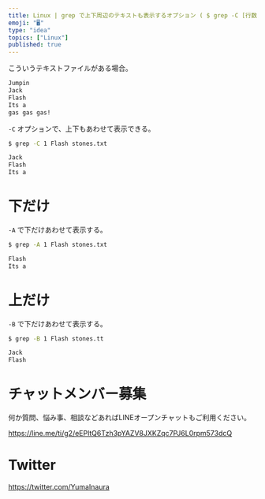 ```yaml
---
title: Linux | grep で上下周辺のテキストも表示するオプション ( $ grep -C [行数] )
emoji: "🖥"
type: "idea"
topics: ["Linux"]
published: true
---
```


こういうテキストファイルがある場合。

```stones.txt
Jumpin
Jack
Flash
Its a
gas gas gas!
```

`-C` オプションで、上下もあわせて表示できる。

```bash
$ grep -C 1 Flash stones.txt

Jack
Flash
Its a
```

# 下だけ

`-A` で下だけあわせて表示する。
 
```bash
$ grep -A 1 Flash stones.txt

Flash
Its a
```

# 上だけ

`-B` で下だけあわせて表示する。

```bash
$ grep -B 1 Flash stones.tt

Jack
Flash
```








<!-- Update From Qiita API -->

# チャットメンバー募集


何か質問、悩み事、相談などあればLINEオープンチャットもご利用ください。

https://line.me/ti/g2/eEPltQ6Tzh3pYAZV8JXKZqc7PJ6L0rpm573dcQ





# Twitter


https://twitter.com/YumaInaura


<!-- Update From Qiita API -->


